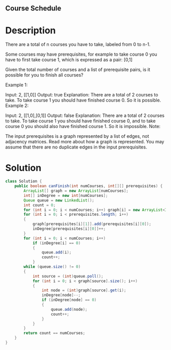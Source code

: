 Course Schedule
---

# Description
There are a total of n courses you have to take, labeled from 0 to n-1.

Some courses may have prerequisites, for example to take course 0 you have to first take course 1, which is expressed as a pair: [0,1]

Given the total number of courses and a list of prerequisite pairs, is it possible for you to finish all courses?

Example 1:

Input: 2, [[1,0]] 
Output: true
Explanation: There are a total of 2 courses to take. 
             To take course 1 you should have finished course 0. So it is possible.
Example 2:

Input: 2, [[1,0],[0,1]]
Output: false
Explanation: There are a total of 2 courses to take. 
             To take course 1 you should have finished course 0, and to take course 0 you should
             also have finished course 1. So it is impossible.
Note:

The input prerequisites is a graph represented by a list of edges, not adjacency matrices. Read more about how a graph is represented.
You may assume that there are no duplicate edges in the input prerequisites.

# Solution
```java
class Solution {
    public boolean canFinish(int numCourses, int[][] prerequisites) {
        ArrayList[] graph = new ArrayList[numCourses];
        int[] inDegree = new int[numCourses];
        Queue queue = new LinkedList();
        int count = 0;
        for (int i = 0; i < numCourses; i++) graph[i] = new ArrayList<Integer>();
        for (int i = 0; i < prerequisites.length; i++)
        {
            graph[prerequisites[i][1]].add(prerequisites[i][0]);
            inDegree[prerequisites[i][0]]++;
        }
        for (int i = 0; i < numCourses; i++)
            if (inDegree[i] == 0)
            {
                queue.add(i);
                count++;
            }
        while (queue.size() != 0)
        {
            int source = (int)queue.poll();
            for (int i = 0; i < graph[source].size(); i++)
            {
                int node = (int)graph[source].get(i);
                inDegree[node]--;
                if (inDegree[node] == 0)
                {
                    queue.add(node);
                    count++;
                }
            }
        }
        return count == numCourses;
    }
}
```
